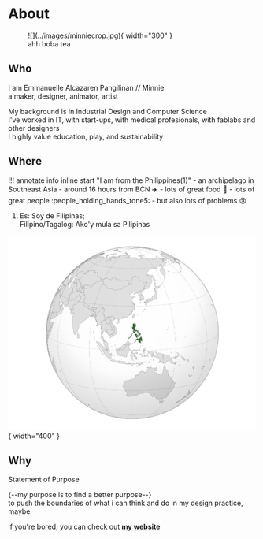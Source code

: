 # About

<figure markdown>
  ![](../images/minniecrop.jpg){ width="300" }
  <figcaption>ahh boba tea</figcaption>
</figure>

## Who
I am Emmanuelle Alcazaren Pangilinan // Minnie  
a maker, designer, animator, artist
  
My background is in Industrial Design and Computer Science  
I've worked in IT, with start-ups, with medical profesionals, with fablabs and other designers  
I highly value education, play, and sustainability  

## Where 
!!! annotate info inline start "I am from the Philippines(1)" 
    - an archipelago in Southeast Asia
    - around 16 hours from BCN :airplane:
    - lots of great food :shallow_pan_of_food:
    - lots of great people :people_holding_hands_tone5:
    - but also lots of problems :cry:

1.  Es: Soy de Filipinas;  
Filipino/Tagalog: Ako'y mula sa Pilipinas


![Orthographic map of Philippines centered at 12° N, 120° E.](../images/PHL_orthographic.svg-01.png){ width="400" }

## Why
Statement of Purpose  

{--my purpose is to find a better purpose--}  
to push the boundaries of what i can think and do in my design practice, maybe


if you're bored, you can check out **[my website](https://minniemakes.co "weeee")**
